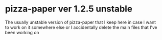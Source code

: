 # pizza-paper ver 1.2.5 unstable
The usually unstable version of pizza-paper that I keep here in case I want to work on it somewhere else or I accidentally delete the main files that I've been working on
